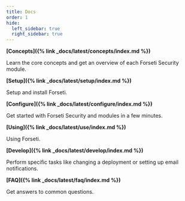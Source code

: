 ```yaml
---
title: Docs 
order: 1
hide: 
  left_sidebar: true
  right_sidebar: true
---
```

**[Concepts]({% link _docs/latest/concepts/index.md %})**

Learn the core concepts and get an overview of each Forseti Security module.

**[Setup]({% link _docs/latest/setup/index.md %})**

Setup and install Forseti.

**[Configure]({% link _docs/latest/configure/index.md %})**

Get started with Forseti Security and modules in a few minutes.

**[Using]({% link _docs/latest/use/index.md %})**

Using Forseti.

**[Develop]({% link _docs/latest/develop/index.md %})**

Perform specific tasks like changing a deployment or setting up email
notifications.

**[FAQ]({% link _docs/latest/faq/index.md %})**

Get answers to common questions.

